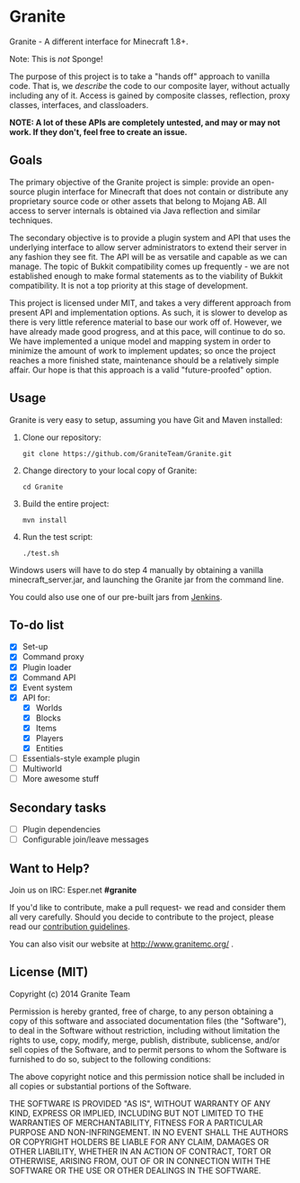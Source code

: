 Granite
======

Granite - A different interface for Minecraft 1.8+.

Note: This is _not_ Sponge!

The purpose of this project is to take a "hands off" approach to vanilla code.
That is, we _describe_ the code to our composite layer, without actually including any of it.
Access is gained by composite classes, reflection, proxy classes, interfaces, and classloaders.

**NOTE: A lot of these APIs are completely untested, and may or may not work. If they don't, feel free to create an issue.**

Goals
------
The primary objective of the Granite project is simple: provide an open-source plugin interface for Minecraft that does not
contain or distribute any proprietary source code or other assets that belong to Mojang AB.  All access to server
internals is obtained via Java reflection and similar techniques.

The secondary objective is to provide a plugin system and API that uses the underlying interface to allow server
administrators to extend their server in any fashion they see fit.  The API will be as versatile and capable as we can
manage.  The topic of Bukkit compatibility comes up frequently - we are not established enough to make formal statements
as to the viability of Bukkit compatibility.  It is not a top priority at this stage of development.

This project is licensed under MIT, and takes a very different approach from present API and implementation options. As
such, it is slower to develop as there is very little reference material to base our work off of.  However, we have
already made good progress, and at this pace, will continue to do so.  We have implemented a unique model and mapping
system in order to minimize the amount of work to implement updates; so once the project reaches a more finished state,
maintenance should be a relatively simple affair.  Our hope is that this approach is a valid "future-proofed" option.

Usage
------
Granite is very easy to setup, assuming you have Git and Maven installed:

1. Clone our repository:

   `git clone https://github.com/GraniteTeam/Granite.git`

2. Change directory to your local copy of Granite:

   `cd Granite`

3. Build the entire project:

   `mvn install`

4. Run the test script:

   `./test.sh`

Windows users will have to do step 4 manually by obtaining a vanilla minecraft_server.jar, and launching the Granite jar from the command line.

You could also use one of our pre-built jars from [Jenkins](http://ci.flaten.it/view/Granite/).

To-do list
------
- [X] Set-up
- [X] Command proxy
- [X] Plugin loader
- [X] Command API
- [X] Event system
- [X] API for:
  - [X] Worlds
  - [X] Blocks
  - [X] Items
  - [X] Players
  - [X] Entities
- [ ] Essentials-style example plugin
- [ ] Multiworld
- [ ] More awesome stuff

Secondary tasks
------
- [ ] Plugin dependencies
- [ ] Configurable join/leave messages

Want to Help?
------
Join us on IRC: Esper.net **#granite**

If you'd like to contribute, make a pull request- we read and consider them all very carefully.
Should you decide to contribute to the project, please read our [contribution guidelines](https://github.com/GraniteTeam/Granite/blob/master/CONTRIBUTING.md).

You can also visit our website at http://www.granitemc.org/ .

License (MIT)
-------
Copyright (c) 2014 Granite Team

Permission is hereby granted, free of charge, to any person obtaining a copy
of this software and associated documentation files (the "Software"), to deal
in the Software without restriction, including without limitation the rights
to use, copy, modify, merge, publish, distribute, sublicense, and/or sell
copies of the Software, and to permit persons to whom the Software is
furnished to do so, subject to the following conditions:

The above copyright notice and this permission notice shall be included in
all copies or substantial portions of the Software.

THE SOFTWARE IS PROVIDED "AS IS", WITHOUT WARRANTY OF ANY KIND, EXPRESS OR
IMPLIED, INCLUDING BUT NOT LIMITED TO THE WARRANTIES OF MERCHANTABILITY,
FITNESS FOR A PARTICULAR PURPOSE AND NON-INFRINGEMENT. IN NO EVENT SHALL THE
AUTHORS OR COPYRIGHT HOLDERS BE LIABLE FOR ANY CLAIM, DAMAGES OR OTHER
LIABILITY, WHETHER IN AN ACTION OF CONTRACT, TORT OR OTHERWISE, ARISING FROM,
OUT OF OR IN CONNECTION WITH THE SOFTWARE OR THE USE OR OTHER DEALINGS IN
THE SOFTWARE.
